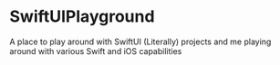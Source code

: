 # SwiftUIPlayground
A place to play around with SwiftUI (Literally)
projects and me playing around with various Swift and iOS capabilities
